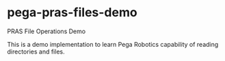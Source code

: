 # pega-pras-files-demo

PRAS File Operations Demo

This is a demo implementation to learn Pega Robotics capability of reading directories and files.
